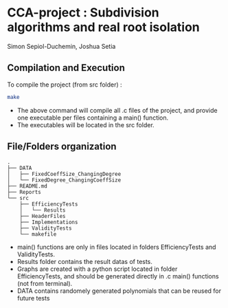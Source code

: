 # CCA-project : Subdivision algorithms and real root isolation
Simon Sepiol-Duchemin, Joshua Setia

## Compilation and Execution    
To compile the project (from src folder) :  
```bash
make
```
- The above command will compile all .c files of the project, and provide one executable per files containing a main() function.    
- The executables will be located in the src folder.  

## File/Folders organization
```
.  
├── DATA  
│   ├── FixedCoeffSize_ChangingDegree  
│   └── FixedDegree_ChangingCoeffSize  
├── README.md  
├── Reports  
└── src  
    ├── EfficiencyTests  
    │   └── Results  
    ├── HeaderFiles  
    ├── Implementations  
    ├── ValidityTests  
    └── makefile
```

- main() functions are only in files located in folders EfficiencyTests and ValidityTests.  
- Results folder contains the result datas of tests.   
- Graphs are created with a python script located in folder EfficiencyTests, and should be generated directly in .c main() functions (not from terminal).
- DATA contains randomely generated polynomials that can be reused for future tests
